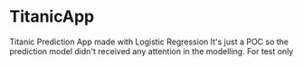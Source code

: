 # TitanicApp
Titanic Prediction App made with Logistic Regression 
It's just a POC so the prediction model didn't received any attention in the modelling.
For test only
